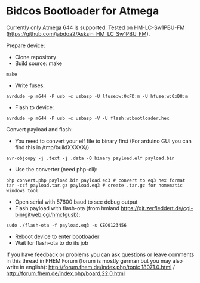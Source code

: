 Bidcos Bootloader for Atmega
======================

Currently only Atmega 644 is supported. Tested on HM\-LC\-Sw1PBU\-FM (https://github.com/jabdoa2/Asksin_HM_LC_Sw1PBU_FM).

Prepare device:
* Clone repository
* Build source: make
```
make
```
* Write fuses:
```
avrdude -p m644 -P usb -c usbasp -U lfuse:w:0xFD:m -U hfuse:w:0xD8:m
```
* Flash to device:
```
avrdude -p m644 -P usb -c usbasp -V -U flash:w:bootloader.hex
```

Convert payload and flash:
* You need to convert your elf file to binary first (For arduino GUI you can find this in /tmp/buildXXXXX/)
```
avr-objcopy -j .text -j .data -O binary payload.elf payload.bin
```
* Use the converter (need php-cli):
```
php convert.php payload.bin payload.eq3 # convert to eq3 hex format
tar -czf payload.tar.gz payload.eq3 # create .tar.gz for homematic windows tool
```
* Open serial with 57600 baud to see debug output
* Flash payload with flash-ota (from hmland https://git.zerfleddert.de/cgi-bin/gitweb.cgi/hmcfgusb):
```
sudo ./flash-ota -f payload.eq3 -s KEQ0123456
```
* Reboot device to enter bootloader
* Wait for flash-ota to do its job

If you have feedback or problems you can ask questions or leave comments in this thread in FHEM Forum (forum is mostly german but you may also write in english): http://forum.fhem.de/index.php/topic,18071.0.html / http://forum.fhem.de/index.php/board,22.0.html
